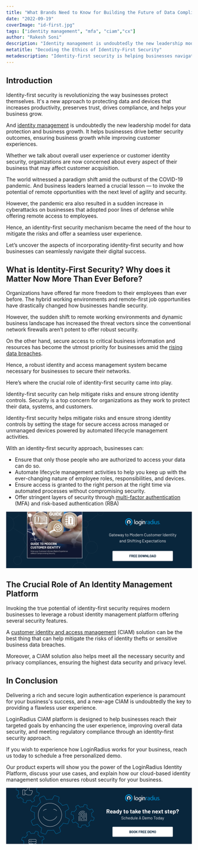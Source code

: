 ```yaml
---
title: "What Brands Need to Know for Building the Future of Data Compliance?"
date: "2022-09-19"
coverImage: "id-first.jpg"
tags: ["identity management", "mfa", "ciam","cx"]
author: "Rakesh Soni"
description: "Identity management is undoubtedly the new leadership model for data protection and business growth. And an identity-first security mechanism is swiftly becoming the need of the hour. This blog highlights the aspects of incorporating identity-first security and how businesses can navigate their digital success."
metatitle: "Decoding the Ethics of Identity-First Security"
metadescription: "Identity-first security is helping businesses navigate their overall success through secured access to crucial resources. Here’s what you need to know."
--- 
```


## Introduction 

Identity-first security is revolutionizing the way businesses protect themselves. It's a new approach to protecting data and devices that increases productivity, preserves trust, drives compliance, and helps your business grow.

And [identity management](https://www.loginradius.com/blog/identity/what-is-iam/) is undoubtedly the new leadership model for data protection and business growth. It helps businesses drive better security outcomes, ensuring business growth while improving customer experiences.

Whether we talk about overall user experience or customer identity security, organizations are now concerned about every aspect of their business that may affect customer acquisition. 

The world witnessed a paradigm shift amid the outburst of the COVID-19 pandemic. And business leaders learned a crucial lesson — to invoke the potential of remote opportunities with the next level of agility and security. 

However, the pandemic era also resulted in a sudden increase in cyberattacks on businesses that adopted poor lines of defense while offering remote access to employees. 

Hence, an identity-first security mechanism became the need of the hour to mitigate the risks and offer a seamless user experience. 

Let’s uncover the aspects of incorporating identity-first security and how businesses can seamlessly navigate their digital success. 


## What is Identity-First Security? Why does it Matter Now More Than Ever Before? 

Organizations have offered far more freedom to their employees than ever before. The hybrid working environments and remote-first job opportunities have drastically changed how businesses handle security. 

However, the sudden shift to remote working environments and dynamic business landscape has increased the threat vectors since the conventional network firewalls aren’t potent to offer robust security. 

On the other hand, secure access to critical business information and resources has become the utmost priority for businesses amid the [rising data breaches](https://www.loginradius.com/blog/identity/cybersecurity-attacks-business/). 

Hence, a robust identity and access management system became necessary for businesses to secure their networks. 

Here’s where the crucial role of identity-first security came into play. 

Identity-first security can help mitigate risks and ensure strong identity controls. Security is a top concern for organizations as they work to protect their data, systems, and customers. 

Identity-first security helps mitigate risks and ensure strong identity controls by setting the stage for secure access across managed or unmanaged devices powered by automated lifecycle management activities. 

With an identity-first security approach, businesses can:

* Ensure that only those people who are authorized to access your data can do so.
* Automate lifecycle management activities to help you keep up with the ever-changing nature of employee roles, responsibilities, and devices.
* Ensure access is granted to the right person at the right time via automated processes without compromising security.
* Offer stringent layers of security through [multi-factor authentication](https://www.loginradius.com/multi-factor-authentication/) (MFA) and risk-based authentication (RBA)

[![EB-GD-to-mod-cust-id](EB-GD-to-mod-cust-id.png)](https://www.loginradius.com/resource/guide-to-modern-customer-identity/)

## The Crucial Role of An Identity Management Platform

Invoking the true potential of identity-first security requires modern businesses to leverage a robust identity management platform offering several security features. 

A [customer identity and access management](https://www.loginradius.com/blog/identity/customer-identity-and-access-management/) (CIAM) solution can be the best thing that can help mitigate the risks of identity thefts or sensitive business data breaches. 

Moreover, a CIAM solution also helps meet all the necessary security and privacy compliances, ensuring the highest data security and privacy level. 

## In Conclusion

Delivering a rich and secure login authentication experience is paramount for your business's success, and a new-age CIAM is undoubtedly the key to providing a flawless user experience.

LoginRadius CIAM platform is designed to help businesses reach their targeted goals by enhancing the user experience, improving overall data security, and meeting regulatory compliance through an identity-first security approach. 

If you wish to experience how LoginRadius works for your business, reach us today to schedule a free personalized demo.

Our product experts will show you the power of the LoginRadius Identity Platform, discuss your use cases, and explain how our cloud-based identity management solution ensures robust security for your business.  


[![book-a-demo-loginradius](../../assets/book-a-demo-loginradius.png)](https://www.loginradius.com/book-a-demo/)
